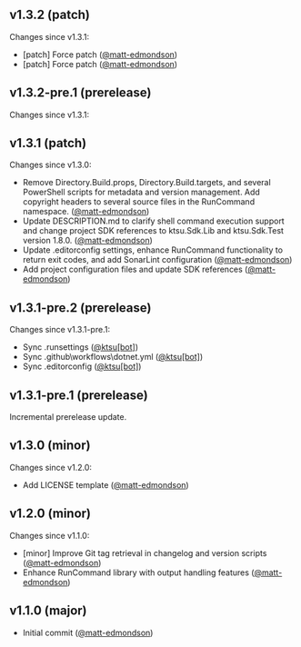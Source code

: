 ## v1.3.2 (patch)

Changes since v1.3.1:

- [patch] Force patch ([@matt-edmondson](https://github.com/matt-edmondson))
- [patch] Force patch ([@matt-edmondson](https://github.com/matt-edmondson))
## v1.3.2-pre.1 (prerelease)

Changes since v1.3.1:
## v1.3.1 (patch)

Changes since v1.3.0:

- Remove Directory.Build.props, Directory.Build.targets, and several PowerShell scripts for metadata and version management. Add copyright headers to several source files in the RunCommand namespace. ([@matt-edmondson](https://github.com/matt-edmondson))
- Update DESCRIPTION.md to clarify shell command execution support and change project SDK references to ktsu.Sdk.Lib and ktsu.Sdk.Test version 1.8.0. ([@matt-edmondson](https://github.com/matt-edmondson))
- Update .editorconfig settings, enhance RunCommand functionality to return exit codes, and add SonarLint configuration ([@matt-edmondson](https://github.com/matt-edmondson))
- Add project configuration files and update SDK references ([@matt-edmondson](https://github.com/matt-edmondson))
## v1.3.1-pre.2 (prerelease)

Changes since v1.3.1-pre.1:

- Sync .runsettings ([@ktsu[bot]](https://github.com/ktsu[bot]))
- Sync .github\workflows\dotnet.yml ([@ktsu[bot]](https://github.com/ktsu[bot]))
- Sync .editorconfig ([@ktsu[bot]](https://github.com/ktsu[bot]))
## v1.3.1-pre.1 (prerelease)

Incremental prerelease update.
## v1.3.0 (minor)

Changes since v1.2.0:

- Add LICENSE template ([@matt-edmondson](https://github.com/matt-edmondson))
## v1.2.0 (minor)

Changes since v1.1.0:

- [minor] Improve Git tag retrieval in changelog and version scripts ([@matt-edmondson](https://github.com/matt-edmondson))
- Enhance RunCommand library with output handling features ([@matt-edmondson](https://github.com/matt-edmondson))
## v1.1.0 (major)

- Initial commit ([@matt-edmondson](https://github.com/matt-edmondson))
